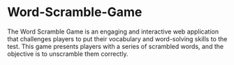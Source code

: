 # Word-Scramble-Game
The Word Scramble Game is an engaging and interactive web application that challenges players to put their vocabulary and word-solving skills to the test. This game presents players with a series of scrambled words, and the objective is to unscramble them correctly.
